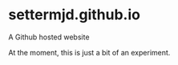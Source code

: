 # settermjd.github.io

A Github hosted website

At the moment, this is just a bit of an experiment.
